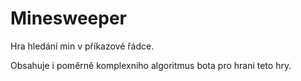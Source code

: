 # Minesweeper

Hra hledání min v příkazové řádce.

Obsahuje i poměrně komplexniho algoritmus bota pro hrani teto hry.
